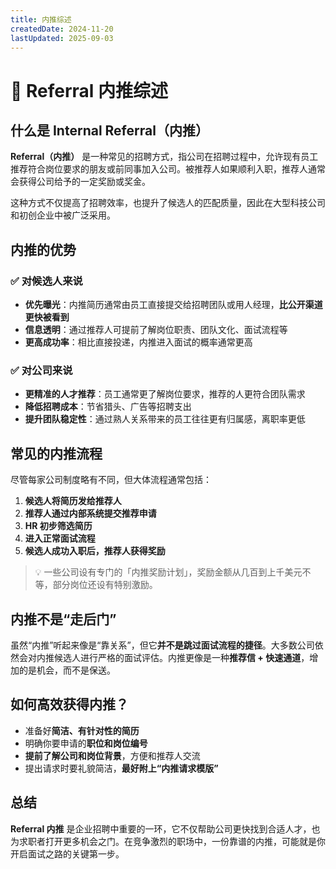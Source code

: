 ```yaml
---
title: 内推综述
createdDate: 2024-11-20
lastUpdated: 2025-09-03
---
```


# 🤝 Referral 内推综述

## 什么是 Internal Referral（内推）

**Referral（内推）** 是一种常见的招聘方式，指公司在招聘过程中，允许现有员工推荐符合岗位要求的朋友或前同事加入公司。被推荐人如果顺利入职，推荐人通常会获得公司给予的一定奖励或奖金。

这种方式不仅提高了招聘效率，也提升了候选人的匹配质量，因此在大型科技公司和初创企业中被广泛采用。


## 内推的优势

### ✅ 对候选人来说
- **优先曝光**：内推简历通常由员工直接提交给招聘团队或用人经理，**比公开渠道更快被看到**
- **信息透明**：通过推荐人可提前了解岗位职责、团队文化、面试流程等
- **更高成功率**：相比直接投递，内推进入面试的概率通常更高

### ✅ 对公司来说
- **更精准的人才推荐**：员工通常更了解岗位要求，推荐的人更符合团队需求
- **降低招聘成本**：节省猎头、广告等招聘支出
- **提升团队稳定性**：通过熟人关系带来的员工往往更有归属感，离职率更低

## 常见的内推流程

尽管每家公司制度略有不同，但大体流程通常包括：

1. **候选人将简历发给推荐人**
2. **推荐人通过内部系统提交推荐申请**
3. **HR 初步筛选简历**
4. **进入正常面试流程**
5. **候选人成功入职后，推荐人获得奖励**

> 💡 一些公司设有专门的「内推奖励计划」，奖励金额从几百到上千美元不等，部分岗位还设有特别激励。


## 内推不是“走后门”

虽然“内推”听起来像是“靠关系”，但它**并不是跳过面试流程的捷径**。大多数公司依然会对内推候选人进行严格的面试评估。内推更像是一种**推荐信 + 快速通道**，增加的是机会，而不是保送。


## 如何高效获得内推？

- 准备好**简洁、有针对性的简历**
- 明确你要申请的**职位和岗位编号**
- **提前了解公司和岗位背景**，方便和推荐人交流
- 提出请求时要礼貌简洁，**最好附上“内推请求模版”**



## 总结

**Referral 内推** 是企业招聘中重要的一环，它不仅帮助公司更快找到合适人才，也为求职者打开更多机会之门。在竞争激烈的职场中，一份靠谱的内推，可能就是你开启面试之路的关键第一步。
